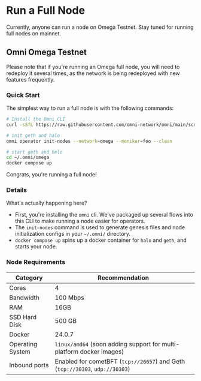 # Run a Full Node

Currently, anyone can run a node on Omega Testnet. Stay tuned for running full nodes on mainnet.

## Omni Omega Testnet

Please note that if you're running an Omega full node, you will need to redeploy it several times, as the network is being redeployed with new features frequently.

### Quick Start

The simplest way to run a full node is with the following commands:

```bash
# Install the Omni CLI
curl -sSfL https://raw.githubusercontent.com/omni-network/omni/main/scripts/install_omni_cli.sh | sh -s

# init geth and halo
omni operator init-nodes --network=omega --moniker=foo --clean

# start geth and helo
cd ~/.omni/omega
docker compose up
```

Congrats, you're running a full node!

### Details

What's actually happening here?

- First, you're installing the `omni` cli. We've packaged up several flows into this CLI to make running a node easier for operators.
- The `init-nodes` command is used to generate genesis files and node initialization configs in your `~/.omni/` directory.
- `docker compose up` spins up a docker container for `halo` and `geth`, and starts your node.

### Node Requirements

| Category | Recommendation |
| --- | --- |
| Cores | 4 |
| Bandwidth | 100 Mbps |
| RAM | 16GB |
| SSD Hard Disk | 500 GB |
| Docker | 24.0.7 |
| Operating System | `linux/amd64` (soon adding support for multi-platform docker images) |
| Inbound ports | Enabled for cometBFT (`tcp://26657`) and Geth (`tcp://30303`, `udp://30303`) |
